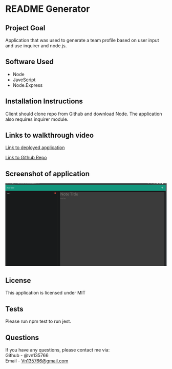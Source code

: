 # README Generator
## Project Goal
Application that was used to generate a team profile based on user input and use inquirer and node.js. 

## Software Used
* Node
* JaveScript
* Node.Express

## Installation Instructions 
Client should clone repo from Github and download Node. The application also requires inquirer module.

## Links to walkthrough video

[Link to deployed application](https://calm-fortress-30956.herokuapp.com/notes)

[Link to Github Repo](https://github.com/VN135766/11--Note--Taker)


## Screenshot of application
![Alt text](https://github.com/VN135766/11--Note--Taker/blob/main/Screenshot%20(51).png)

## License
This application is licensed under MIT

## Tests
Please run npm test to run jest. 


## Questions

If you have any questions, please contact me via:
<br>
Github - @vn135766
<br>
Email - Vn135766@gmail.com 